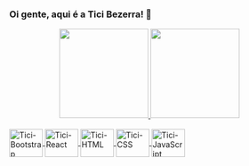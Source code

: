 ### Oi gente, aqui é a Tici Bezerra! 👋

<div align="center">
  <a href="https://github.com/TiciB">
  <img height="160em" src="https://github-readme-stats.vercel.app/api?username=TiciB&show_icons=true&theme=synthwave&include_all_commits=true&count_private=true"/>
  <img height="160em" src="https://github-readme-stats.vercel.app/api/top-langs/?username=TiciB&layout=compact&langs_count=7&theme=synthwave"/>
</div>
<div style="display: inline_block"><br>
  <img align="center" alt="Tici-Bootstrap" height="50" width="60" src="https://cdn.jsdelivr.net/gh/devicons/devicon/icons/bootstrap/bootstrap-original-wordmark.svg">
  <img align="center" alt="Tici-React" height="50" width="60" src="https://cdn.jsdelivr.net/gh/devicons/devicon/icons/react/react-original-wordmark.svg">
  <img align="center" alt="Tici-HTML" height="50" width="60" src="https://cdn.jsdelivr.net/gh/devicons/devicon/icons/html5/html5-original-wordmark.svg">
  <img align="center" alt="Tici-CSS" height="50" width="60" src="https://cdn.jsdelivr.net/gh/devicons/devicon/icons/css3/css3-original-wordmark.svg">
  <img align="center" alt="Tici-JavaScript" height="50" width="60" src="https://cdn.jsdelivr.net/gh/devicons/devicon/icons/javascript/javascript-original.svg">
</div>

  ##
<!--
**TiciB/TiciB** is a ✨ _special_ ✨ repository because its `README.md` (this file) appears on your GitHub profile.

Here are some ideas to get you started:

- 🔭 I’m currently working on ...
- 🌱 I’m currently learning ...
- 👯 I’m looking to collaborate on ...
- 🤔 I’m looking for help with ...
- 💬 Ask me about ...
- 📫 How to reach me: ...
- 😄 Pronouns: ...
- ⚡ Fun fact: ...
-->
